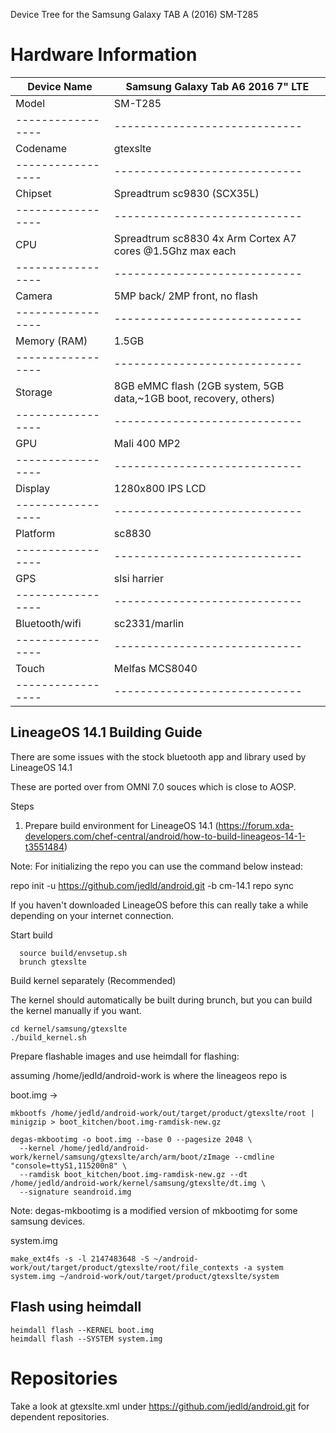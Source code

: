 Device Tree for the Samsung Galaxy TAB A (2016) SM-T285

Hardware Information
====================

| Device Name     | Samsung Galaxy Tab A6 2016 7" LTE|
|-----------------|-----------------------------|
|Model            | SM-T285                     |
|-----------------|-----------------------------|
|Codename         | gtexslte                    |
|-----------------|-----------------------------|
|Chipset          |Spreadtrum sc9830 (SCX35L)   |
|-----------------|-----------------------------|
|CPU              |Spreadtrum sc8830 4x Arm Cortex A7 cores @1.5Ghz max each|
|-----------------|-----------------------------|
|Camera           |5MP back/ 2MP front, no flash|
|-----------------|-----------------------------|
|Memory (RAM)     | 1.5GB                       |
|-----------------|-----------------------------|
|Storage          |8GB eMMC flash (2GB system, 5GB data,~1GB boot, recovery, others) |
|-----------------|-----------------------------|
|GPU              |Mali 400 MP2                 |
|-----------------|-----------------------------|
|Display          |1280x800 IPS LCD             |
|-----------------|-----------------------------|
|Platform         |sc8830                       |
|-----------------|-----------------------------|
|GPS              |slsi harrier                 |
|-----------------|-----------------------------|
|Bluetooth/wifi   |sc2331/marlin                |
|-----------------|-----------------------------|
|Touch            |Melfas MCS8040               |
|-----------------|-----------------------------|

LineageOS 14.1 Building Guide
------------------------------

There are some issues with the stock bluetooth app and library used by LineageOS 14.1

These are ported over from OMNI 7.0 souces which is close to AOSP.

Steps

1. Prepare build environment for LineageOS 14.1 (https://forum.xda-developers.com/chef-central/android/how-to-build-lineageos-14-1-t3551484)

Note: For initializing the repo you can use the command below instead:

 repo init -u https://github.com/jedld/android.git -b cm-14.1
 repo sync
 
If you haven't downloaded LineageOS before this can really take a while depending on your internet connection.

Start build

```
  source build/envsetup.sh
  brunch gtexslte
```

Build kernel separately (Recommended)

The kernel should automatically be built during brunch, but you can build the kernel manually if you want.

```
cd kernel/samsung/gtexslte
./build_kernel.sh
```

Prepare flashable images and use heimdall for flashing:

assuming /home/jedld/android-work is where the lineageos repo is

boot.img ->

```
mkbootfs /home/jedld/android-work/out/target/product/gtexslte/root | minigzip > boot_kitchen/boot.img-ramdisk-new.gz

degas-mkbootimg -o boot.img --base 0 --pagesize 2048 \
  --kernel /home/jedld/android-work/kernel/samsung/gtexslte/arch/arm/boot/zImage --cmdline "console=ttyS1,115200n8" \
  --ramdisk boot_kitchen/boot.img-ramdisk-new.gz --dt /home/jedld/android-work/kernel/samsung/gtexslte/dt.img \
  --signature seandroid.img
```

Note: degas-mkbootimg is a modified version of mkbootimg for some samsung devices.

system.img
```
make_ext4fs -s -l 2147483648 -S ~/android-work/out/target/product/gtexslte/root/file_contexts -a system system.img ~/android-work/out/target/product/gtexslte/system
```

Flash using heimdall
--------------------

```
heimdall flash --KERNEL boot.img
heimdall flash --SYSTEM system.img
```

Repositories
============

Take a look at gtexslte.xml under https://github.com/jedld/android.git for dependent repositories.
